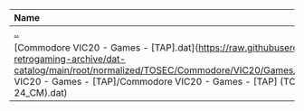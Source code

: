 |Name|Size|
|:---|---:|
|[..](../index.html)|DIR|
|[Commodore VIC20 - Games - [TAP].dat](https://raw.githubusercontent.com/open-retrogaming-archive/dat-catalog/main/root/normalized/TOSEC/Commodore/VIC20/Games/[TAP]/Commodore VIC20 - Games - [TAP]/Commodore VIC20 - Games - [TAP] (TOSEC-v2018-03-24_CM).dat)|247735|
